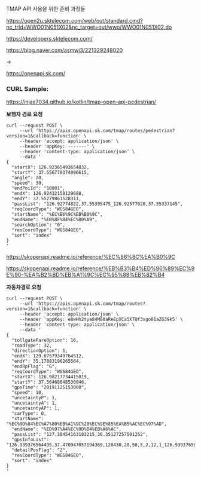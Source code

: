 TMAP API 사용을 위한 준비 과정들

https://open2u.sktelecom.com/web/out/standard.cmd?nc_trId=WWO01N051X02&nc_target=out/wwo/WWO01N051X02.do

https://developers.sktelecom.com/

https://blog.naver.com/asmwj3/221329248020

-> 

https://openapi.sk.com/

### CURL Sample:
https://injae7034.github.io/kotlin/tmap-open-api-pedestrian/

**보행자 경로 요청**
```
curl --request POST \
     --url 'https://apis.openapi.sk.com/tmap/routes/pedestrian?version=1&callback=function' \
     --header 'accept: application/json' \
     --header 'appKey: -------' \
     --header 'content-type: application/json' \
     --data '
{
  "startX": 126.92365493654832,
  "startY": 37.556770374096615,
  "angle": 20,
  "speed": 30,
  "endPoiId": "10001",
  "endX": 126.92432158129688,
  "endY": 37.55279861528311,
  "passList": "126.92774822,37.55395475_126.92577620,37.55337145",
  "reqCoordType": "WGS84GEO",
  "startName": "%EC%B6%9C%EB%B0%9C",
  "endName": "%EB%8F%84%EC%B0%A9",
  "searchOption": "0",
  "resCoordType": "WGS84GEO",
  "sort": "index"
}
'
```

https://skopenapi.readme.io/reference/%EC%86%8C%EA%B0%9C

https://skopenapi.readme.io/reference/%EB%B3%B4%ED%96%89%EC%9E%90-%EA%B2%BD%EB%A1%9C%EC%95%88%EB%82%B4

**자동차경로 요청**

```
curl --request POST \
     --url 'https://apis.openapi.sk.com/tmap/routes?version=1&callback=function' \
     --header 'accept: application/json' \
     --header 'appKey: e8wHh2tya84M88aReEpXCa5XTQf3xgo01aZG39k5' \
     --header 'content-type: application/json' \
     --data '
{
  "tollgateFareOption": 16,
  "roadType": 32,
  "directionOption": 1,
  "endX": 129.07579349764512,
  "endY": 35.17883196265564,
  "endRpFlag": "G",
  "reqCoordType": "WGS84GEO",
  "startX": 126.98217734415019,
  "startY": 37.56468648536046,
  "gpsTime": "20191125153000",
  "speed": 10,
  "uncetaintyP": 1,
  "uncetaintyA": 1,
  "uncetaintyAP": 1,
  "carType": 0,
  "startName": "%EC%9D%84%EC%A7%80%EB%A1%9C%20%EC%9E%85%EA%B5%AC%EC%97%AD",
  "endName": "%ED%97%A4%EC%9D%B4%EB%A6%AC",
  "passList": "127.38454163183215,36.35127257501252",
  "gpsInfoList": "126.939376564495,37.470947057194365,120430,20,50,5,2,12,1_126.939376564495,37.470947057194365,120430,20,50,5,2,12,1",
  "detailPosFlag": "2",
  "resCoordType": "WGS84GEO",
  "sort": "index"
}
'
```
